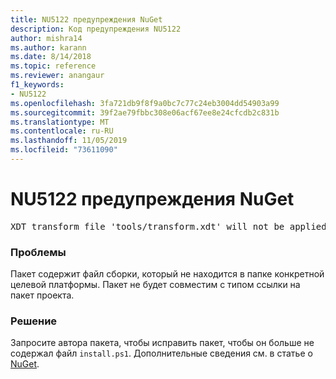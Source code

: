 ```yaml
---
title: NU5122 предупреждения NuGet
description: Код предупреждения NU5122
author: mishra14
ms.author: karann
ms.date: 8/14/2018
ms.topic: reference
ms.reviewer: anangaur
f1_keywords:
- NU5122
ms.openlocfilehash: 3fa721db9f8f9a0bc7c77c24eb3004dd54903a99
ms.sourcegitcommit: 39f2ae79fbbc308e06acf67ee8e24cfcdb2c831b
ms.translationtype: MT
ms.contentlocale: ru-RU
ms.lasthandoff: 11/05/2019
ms.locfileid: "73611090"
---
```

# <a name="nuget-warning-nu5122"></a>NU5122 предупреждения NuGet
<pre>XDT transform file 'tools/transform.xdt' will not be applied when the package is installed after the migration.</pre>

### <a name="issue"></a>Проблемы

Пакет содержит файл сборки, который не находится в папке конкретной целевой платформы. Пакет не будет совместим с типом ссылки на пакет проекта.


### <a name="solution"></a>Решение

Запросите автора пакета, чтобы исправить пакет, чтобы он больше не содержал файл `install.ps1`. Дополнительные сведения см. в статье о [NuGet](https://docs.microsoft.com/nuget/consume-packages/migrate-packages-config-to-package-reference).

